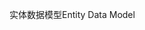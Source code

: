 <span data-ttu-id="6977f-101">实体数据模型</span><span class="sxs-lookup"><span data-stu-id="6977f-101">Entity Data Model</span></span>